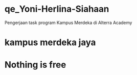 # qe_Yoni-Herlina-Siahaan
Pengerjaan task program Kampus Merdeka di Alterra Academy

# kampus merdeka jaya

# Nothing is free